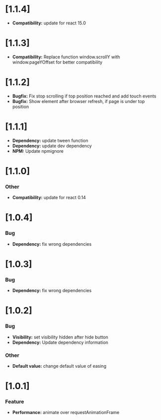# [1.1.4]

* **Compatibility:** update for react 15.0

# [1.1.3]

* **Compatibility:** Replace function window.scrollY with window.pageYOffset for better compatibility

# [1.1.2]

* **Bugfix:** Fix stop scrolling if top position reached and add touch events
* **Bugfix:** Show element after browser refresh, if page is under top position 

# [1.1.1]

* **Dependency:** update tween function
* **Dependency:** update dev dependency
* **NPM:** Update npmignore

# [1.1.0]

### Other

* **Compatibility:** update for react 0.14

# [1.0.4]

### Bug

* **Dependency:** fix wrong dependencies

# [1.0.3]

### Bug

* **Dependency:** fix wrong dependencies

# [1.0.2]

### Bug

* **Visibility:** set visibility hidden after hide button
* **Dependency:** Update dependency information

### Other

* **Default value:** change default value of easing


# [1.0.1]

### Feature

* **Performance:** animate over requestAnimationFrame
